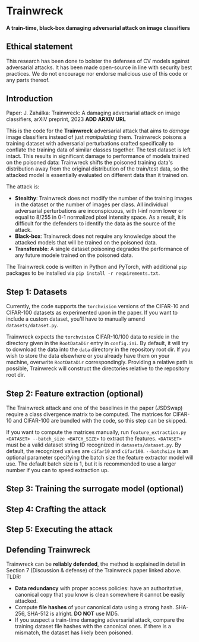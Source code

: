 # Trainwreck
#### A train-time, black-box damaging adversarial attack on image classifiers

## Ethical statement
This research has been done to bolster the defenses of CV models against adversarial attacks. It has been made open-source in line with security best practices. We do not encourage nor endorse malicious use of this code or any parts thereof.

## Introduction

Paper: J. Zahálka: Trainwreck: A damaging adversarial attack on image classifiers, arXiV preprint, 2023 __ADD ARXIV URL__

This is the code for the __Trainwreck__ adversarial attack that aims to *damage* image classifiers instead of just *manipulating* them. Trainwreck poisons a training dataset with adversarial perturbations crafted specifically to conflate the training data of similar classes together. The test dataset is left intact. This results in significant damage to performance of models trained on the poisoned data: Trainwreck shifts the poisoned training data's distribution away from the original distribution of the train/test data, so the attacked model is essentially evaluated on different data than it trained on.

The attack is:

* __Stealthy__: Trainwreck does not modify the number of the training images in the dataset or the number of images per class. All individual adversarial perturbations are inconspicuous, with l-inf norm lower or equal to 8/255 in 0-1 normalized pixel intensity space. As a result, it is difficult for the defenders to identify the data as the source of the attack.
* __Black-box__: Trainwreck does not require any knowledge about the attacked models that will be trained on the poisoned data.
* __Transferable__: A single dataset poisoning degrades the performance of any future modele trained on the poisoned data.

The Trainwreck code is written in Python and PyTorch, with additional ```pip``` packages to be installed via ```pip install -r requirements.txt```.

## Step 1: Datasets
Currently, the code supports the ```torchvision``` versions of the CIFAR-10 and CIFAR-100 datasets as experimented upon in the paper. If you want to include a custom dataset, you'll have to manually amend ```datasets/dataset.py```.

Trainwreck expects the ```torchvision``` CIFAR-10/100 data to reside in the directory given in the ```RootDataDir``` entry in ```config.ini```. By default, it will try to download the data into the ```data``` directory in the repository root dir. If you wish to store the data elsewhere or you already have them on your machine, overwrite ```RootDataDir``` correspondingly. Providing a relative path is possible, Trainwreck will construct the directories relative to the repository root dir.

## Step 2: Feature extraction (optional)
The Trainwreck attack and one of the baselines in the paper (JSDSwap) require a class divergence matrix to be computed. The matrices for CIFAR-10 and CIFAR-100 are bundled with the code, so this step can be skipped. 

If you want to compute the matrices manually, run ```feature_extraction.py <DATASET> --batch_size <BATCH_SIZE>``` to extract the features. ```<DATASET>``` must be a valid dataset string ID recognized in ```datasets/dataset.py```. By default, the recognized values are ```cifar10``` and ```cifar100```. ``--batchsize`` is an optional parameter specifying the batch size the feature extractor model will use. The default batch size is 1, but it is recommended to use a larger number if you can to speed extraction up.

## Step 3: Training the surrogate model (optional)

## Step 4: Crafting the attack

## Step 5: Executing the attack

## Defending Trainwreck
Trainwreck can be __reliably defended__, the method is explained in detail in Section 7 (Discussion & defense) of the Trainwreck paper linked above. TLDR:

* __Data redundancy__ with proper access policies: have an authoritative, canonical copy that you know is clean somewhere it cannot be easily attacked.
* Compute __file hashes__ of your canonical data using a strong hash. SHA-256, SHA-512 is alright. __DO NOT__ use MD5.
* If you suspect a train-time damaging adversarial attack, compare the training dataset file hashes with the canonical ones. If there is a mismatch, the dataset has likely been poisoned.
